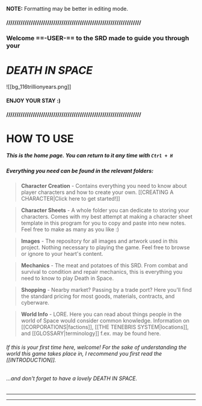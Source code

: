 
 **NOTE:** Formatting may be better in editing mode.
#### //////////////////////////////////////////////////////////////////
###   Welcome ==-USER-== to the SRD made to guide you through your
#                   *DEATH IN SPACE*

![[bg_116trillionyears.png]]

####                        ENJOY YOUR STAY :)

#### //////////////////////////////////////////////////////////////////


# HOW TO USE

##### This is the home page. You can return to it any time with `Ctrl + H`

##### Everything you need can be found in the relevant folders:

> **Character Creation** - Contains everything you need to know about player characters and how to create your own. [[CREATING A CHARACTER|Click here to get started!]]


> **Character Sheets** - A whole folder you can dedicate to storing your characters. Comes with my best attempt at making a character sheet template in this program for you to copy and paste into new notes. Feel free to make as many as you like :)


> **Images** - The repository for all images and artwork used in this project. Nothing necessary to playing the game. Feel free to browse or ignore to your heart's content.


> **Mechanics** - The meat and potatoes of this SRD. From combat and survival to condition and repair mechanics, this is everything you need to know to play Death in Space.


> **Shopping** - Nearby market? Passing by a trade port? Here you'll find the standard pricing for most goods, materials, contracts, and cyberware.


> **World Info** - LORE. Here you can read about things people in the world of Space would consider common knowledge. Information on [[CORPORATIONS|factions]], [[THE TENEBRIS SYSTEM|locations]], and [[GLOSSARY|terminology]] f.ex. may be found here.


###### If this is your first time here, welcome! For the sake of understanding the world this game takes place in, I recommend you first read the [[INTRODUCTION]].


######                ...and don't forget to have a lovely DEATH IN SPACE.


---
---
